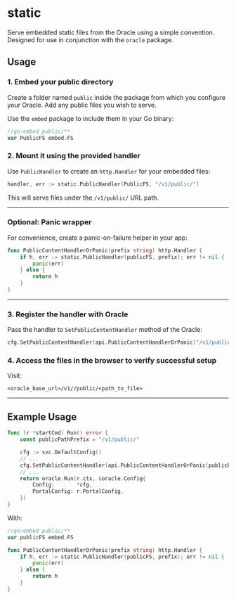 # static

Serve embedded static files from the Oracle using a simple convention.
Designed for use in conjunction with the `oracle` package.

## Usage

### 1. Embed your public directory

Create a folder named `public` inside the package from which you configure your Oracle.
Add any public files you wish to serve.

Use the `embed` package to include them in your Go binary:

```go
//go:embed public/**
var PublicFS embed.FS
```

### 2. Mount it using the provided handler

Use `PublicHandler` to create an `http.Handler` for your embedded files:

```go
handler, err := static.PublicHandler(PublicFS, "/v1/public/")
```

This will serve files under the `/v1/public/` URL path.

---

### Optional: Panic wrapper

For convenience, create a panic-on-failure helper in your app:

```go
func PublicContentHandlerOrPanic(prefix string) http.Handler {
	if h, err := static.PublicHandler(publicFS, prefix); err != nil {
		panic(err)
	} else {
		return h
	}
}
```

---

### 3. Register the handler with Oracle

Pass the handler to `SetPublicContentHandler` method of the Oracle:

```go
cfg.SetPublicContentHandler(api.PublicContentHandlerOrPanic("/v1/public/"),"/v1/public/")
```

### 4. Access the files in the browser to verify successful setup

Visit:  
```
<oracle_base_url>/v1//public/<path_to_file>
```

---

## Example Usage

```go
func (r *startCmd) Run() error {
	const publicPathPrefix = "/v1/public/"

	cfg := svc.DefaultConfig()
	// ...
	cfg.SetPublicContentHandler(api.PublicContentHandlerOrPanic(publicPathPrefix), publicPathPrefix)
	// ...
	return oracle.Run(r.ctx, &oracle.Config{
		Config:       *cfg,
		PortalConfig: r.PortalConfig,
	})
}
```

With:

```go
//go:embed public/**
var publicFS embed.FS

func PublicContentHandlerOrPanic(prefix string) http.Handler {
	if h, err := static.PublicHandler(publicFS, prefix); err != nil {
		panic(err)
	} else {
		return h
	}
}
```
